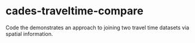 # cades-traveltime-compare
Code the demonstrates an approach to joining two travel time datasets via spatial information.
